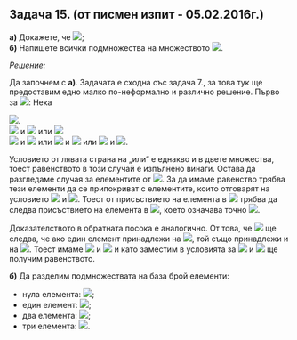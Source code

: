 ## Задача 15. (от писмен изпит - 05.02.2016г.) 

**а)** Докажете, че <img src="https://latex.codecogs.com/svg.latex?\Large&space;(A\cap{B})\cup{C}=A\cap{(B\cup{C})}\Leftrightarrow{C\subseteq{A}}">;<br>
**б)** Напишете всички подмножества на множеството <img src="https://latex.codecogs.com/svg.latex?\Large&space;\{\varnothing{,\{\varnothing\},{\{\{\varnothing\}\}}}\}">.

*Решение:*

Да започнем с **а)**. Задачата е сходна със задача 7., за това тук ще предоставим едно малко по-неформално и различно решение. Първо за <img src="https://latex.codecogs.com/svg.latex?\Large&space;(\Rightarrow)">: Нека

<img src="https://latex.codecogs.com/svg.latex?\Large&space;(A\cap{B})\cup{C}=A\cap{(B\cup{C})}">.<br>
<img src="https://latex.codecogs.com/svg.latex?\Large&space;(A\cap{B})\cup{C})=\{a|a\in{A}"> и <img src="https://latex.codecogs.com/svg.latex?\Large&space;a\in{B})"> или <img src="https://latex.codecogs.com/svg.latex?\Large&space;a\in{C}\}"><br>
<img src="https://latex.codecogs.com/svg.latex?\Large&space;A\cap{B\cup{C}}=\{a\in{A}"> и <img src="https://latex.codecogs.com/svg.latex?\Large&space;(a\in{B}"> или <img src="https://latex.codecogs.com/svg.latex?\Large&space;a\in{C})\}=\{a|(a\in{A}"> и <img src="https://latex.codecogs.com/svg.latex?\Large&space;a\in{B}"> или <img src="https://latex.codecogs.com/svg.latex?\Large&space;a\in{A}"> и <img src="https://latex.codecogs.com/svg.latex?\Large&space;a\in{C}\}">.

Условието от лявата страна на „или“ е еднакво и в двете множества, тоест равенството в този случай е изпълнено винаги. Остава да разгледаме случая за елементите от <img src="https://latex.codecogs.com/svg.latex?\Large&space;C">. За да имаме равенство трябва тези елементи да се припокриват с елементите, които отговарят на условието <img src="https://latex.codecogs.com/svg.latex?\Large&space;(a\in{A}"> и <img src="https://latex.codecogs.com/svg.latex?\Large&space;a\in{C})">. Тоест от присъствието на елемента в <img src="https://latex.codecogs.com/svg.latex?\Large&space;C"> трябва да следва присъствието на елемента в <img src="https://latex.codecogs.com/svg.latex?\Large&space;A">, което означава точно <img src="https://latex.codecogs.com/svg.latex?\Large&space;C\in{A}">.

Доказателството в обратната посока е аналогично. От това, че <img src="https://latex.codecogs.com/svg.latex?\Large&space;C\in{A}"> ще следва, че ако един елемент принадлежи на <img src="https://latex.codecogs.com/svg.latex?\Large&space;C">, той също принадлежи и на <img src="https://latex.codecogs.com/svg.latex?\Large&space;A">. Тоест имаме <img src="https://latex.codecogs.com/svg.latex?\Large&space;a\in{C}\Rightarrow{a\in{A}}"> и <img src="https://latex.codecogs.com/svg.latex?\Large&space;a\in{C}"> и като заместим в условията за <img src="https://latex.codecogs.com/svg.latex?\Large&space;(A\cap{B})\cup{C}"> и <img src="https://latex.codecogs.com/svg.latex?\Large&space;A\cap(B\cup{C})"> ще получим равенството.

**б)** Да разделим подмножествата на база брой елементи:
- нула елемента: <img src="https://latex.codecogs.com/svg.latex?\Large&space;varnothing">;
- един елемент: <img src="https://latex.codecogs.com/svg.latex?\Large&space;\{\varnothing\},\{\{\varnothing\}\},\{\{\{\varnothing\}\}\}">;
- два елемента: <img src="https://latex.codecogs.com/svg.latex?\Large&space;\{\varnothing{,\{\varnothing\}}\},\{\varnothing{,}\{\{\varnothing\}\}\},\{\{\varnothing\},\{\{\varnothing\}\}\}">;
- три елемента: <img src="https://latex.codecogs.com/svg.latex?\Large&space;\{\varnothing{,}\{\varnothing\},\{\{\varnothing\}\}\}">.
